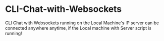 # CLI-Chat-with-Websockets
CLI Chat with Websockets running on the Local Machine's IP server can be connected anywhere anytime, if the Local machine with Server script is running!
